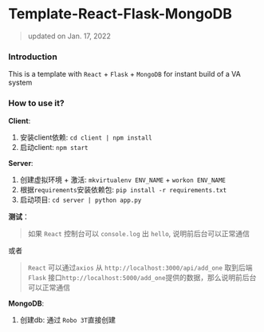 # Template-React-Flask-MongoDB

> updated on Jan. 17, 2022

### Introduction
This is a template with `React` + `Flask` + `MongoDB` for instant build of a VA system


### How to use it?

**Client**:
1. 安装client依赖: `cd client | npm install`
2. 启动client: `npm start`

**Server**:
1. 创建虚拟环境 + 激活: `mkvirtualenv ENV_NAME` + `workon ENV_NAME`
2. 根据`requirements`安装依赖包: `pip install -r requirements.txt`
3. 启动项目: `cd server | python app.py`

**测试**：

> 如果 `React` 控制台可以 `console.log` 出 `hello`, 说明前后台可以正常通信

或者

> `React` 可以通过`axios` 从 `http://localhost:3000/api/add_one` 取到后端 `Flask` 接口`http://localhost:5000/add_one`提供的数据，那么说明前后台可以正常通信


**MongoDB**:

1. 创建db: 通过 `Robo 3T`直接创建

